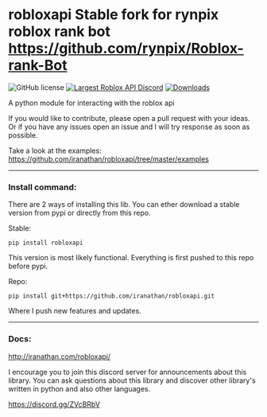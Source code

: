 # robloxapi Stable fork for rynpix roblox rank bot https://github.com/rynpix/Roblox-rank-Bot

![GitHub license](https://img.shields.io/badge/license-MIT-blue.svg)
[![Largest Roblox API Discord](https://img.shields.io/discord/332692436478590986.svg?style=popout)](https://discord.gg/ZVcBRbV)
[![Downloads](http://pepy.tech/badge/robloxapi)](http://pepy.tech/project/robloxapi)

A python module for interacting with the roblox api


If you would like to contribute, please open a pull request with your ideas. 
Or if you have any issues open an issue and I will try response as soon as possible.

Take a look at the examples: https://github.com/iranathan/robloxapi/tree/master/examples
***

### Install command:
There are 2 ways of installing this lib. You can ether download a stable version from pypi or directly from this repo.

Stable:

```pip install robloxapi```

This version is most likely functional.
Everything is first pushed to this repo before pypi.

Repo:

```pip install git+https://github.com/iranathan/robloxapi.git ```

Where I push new features and updates.
***

### Docs:

http://iranathan.com/robloxapi/

I encourage you to join this discord server for announcements about this library. 
You can ask questions about this library and discover other library's written in python and also other languages.

https://discord.gg/ZVcBRbV